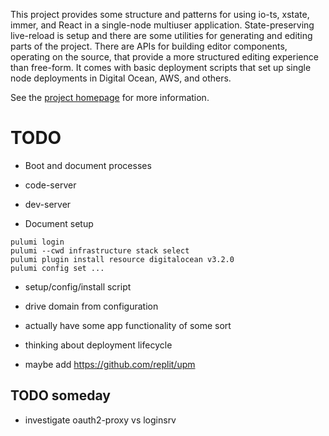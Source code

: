 This project provides some structure and patterns for using io-ts, xstate, immer, and React in
a single-node multiuser application. State-preserving live-reload is setup and there are
some utilities for generating and editing parts of the project. There are APIs for building editor
components, operating on the source, that provide a more structured editing experience than free-form.
It comes with basic deployment scripts that set up single node deployments in Digital Ocean, AWS, and others.

See the [project homepage](https://thisisacomputer.com/lab/projects/cat-scratch/) for more information.


# TODO
- Boot and document processes
 - code-server
 - dev-server

- Document setup
```
pulumi login
pulumi --cwd infrastructure stack select
pulumi plugin install resource digitalocean v3.2.0
pulumi config set ...
```

- setup/config/install script
- drive domain from configuration

- actually have some app functionality of some sort

- thinking about deployment lifecycle
- maybe add https://github.com/replit/upm

## TODO someday
- investigate oauth2-proxy vs loginsrv
 